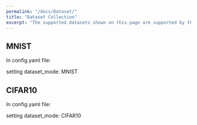 ```yaml
---
permalink: "/docs/Dataset/"
title: "Dataset Collection"
excerpt: "The supported datasets shown on this page are supported by the framework, and will be supplemented in the future."
---
```


## MNIST

In config.yaml file:

setting dataset_mode: MNIST

## CIFAR10


In config.yaml file:

setting dataset_mode: CIFAR10
